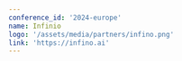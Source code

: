 ```yaml
---
conference_id: '2024-europe'
name: Infinio
logo: '/assets/media/partners/infino.png'
link: 'https://infino.ai'
---
```

